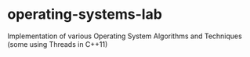 # operating-systems-lab
Implementation of various Operating System Algorithms and Techniques (some using Threads in C++11)
